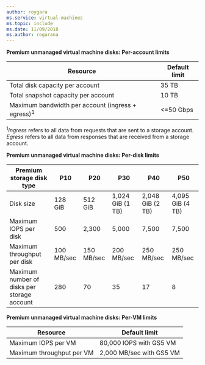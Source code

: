 ```yaml
---
author: roygara
ms.service: virtual-machines
ms.topic: include
ms.date: 11/09/2018	
ms.author: rogarana
---
```

**Premium unmanaged virtual machine disks: Per-account limits**

| Resource | Default limit |
| --- | --- |
| Total disk capacity per account |35 TB |
| Total snapshot capacity per account |10 TB |
| Maximum bandwidth per account (ingress + egress)<sup>1</sup> |<=50 Gbps |

<sup>1</sup>*Ingress* refers to all data from requests that are sent to a storage account. *Egress* refers to all data from responses that are received from a storage account.

**Premium unmanaged virtual machine disks: Per-disk limits**

| Premium storage disk type | P10 | P20 | P30 | P40 | P50 |
| --- | --- | --- | --- | --- | --- |
| Disk size |128 GiB |512 GiB |1,024 GiB (1 TB) |2,048 GiB (2 TB)|4,095 GiB (4 TB)|
| Maximum IOPS per disk |500 |2,300 |5,000 |7,500 |7,500 |
| Maximum throughput per disk |100 MB/sec | 150 MB/sec |200 MB/sec |250 MB/sec |250 MB/sec |
| Maximum number of disks per storage account |280 |70 |35 | 17 | 8 |

**Premium unmanaged virtual machine disks: Per-VM limits**

| Resource | Default limit |
| --- | --- |
| Maximum IOPS per VM |80,000 IOPS with GS5 VM |
| Maximum throughput per VM |2,000 MB/sec with GS5 VM |

